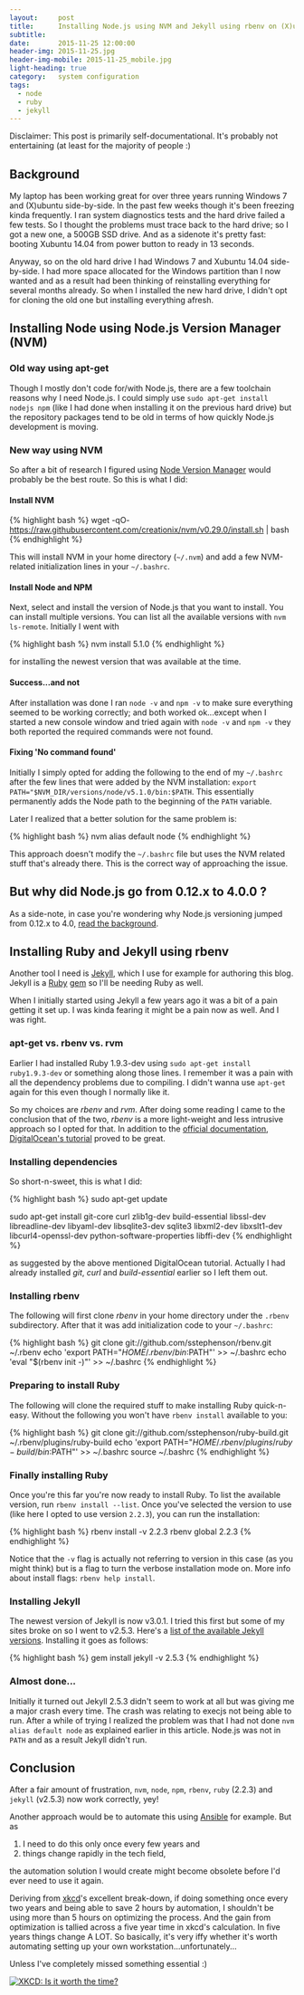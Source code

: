 ```yaml
---
layout:     post
title:      Installing Node.js using NVM and Jekyll using rbenv on (X)ubuntu 14.04
subtitle:   
date:       2015-11-25 12:00:00
header-img: 2015-11-25.jpg
header-img-mobile: 2015-11-25_mobile.jpg
light-heading: true
category:   system configuration
tags:
  - node
  - ruby
  - jekyll
---
```


Disclaimer: This post is primarily self-documentational. It's probably not entertaining (at least for the majority of people :)

## Background

My laptop has been working great for over three years running Windows 7 and (X)ubuntu side-by-side. In the past few weeks though it's been freezing kinda frequently. I ran system diagnostics tests and the hard drive failed a few tests. So I thought the problems must trace back to the hard drive; so I got a new one, a 500GB SSD drive. And as a sidenote it's pretty fast: booting Xubuntu 14.04 from power button to ready in 13 seconds.

Anyway, so on the old hard drive I had Windows 7 and Xubuntu 14.04 side-by-side. I had more space allocated for the Windows partition than I now wanted and as a result had been thinking of reinstalling everything for several months already. So when I installed the new hard drive, I didn't opt for cloning the old one but installing everything afresh.

## Installing Node using Node.js Version Manager (NVM)

### Old way using apt-get

Though I mostly don't code for/with Node.js, there are a few toolchain reasons why I need Node.js. I could simply use `sudo apt-get install nodejs npm` (like I had done when installing it on the previous hard drive) but the repository packages tend to be old in terms of how quickly Node.js development is moving.

### New way using NVM

So after a bit of research I figured using [Node Version Manager](https://github.com/creationix/nvm) would probably be the best route. So this is what I did:

#### Install NVM

{% highlight bash %}
wget -qO- https://raw.githubusercontent.com/creationix/nvm/v0.29.0/install.sh | bash
{% endhighlight %}

This will install NVM in your home directory (`~/.nvm`) and add a few NVM-related initialization lines in your `~/.bashrc`.

#### Install Node and NPM

Next, select and install the version of Node.js that you want to install. You can install multiple versions. You can list all the available versions with `nvm ls-remote`. Initially I went with

{% highlight bash %}
nvm install 5.1.0
{% endhighlight %}

for installing the newest version that was available at the time.

#### Success...and not

After installation was done I ran `node -v` and `npm -v` to make sure everything seemed to be working correctly; and both worked ok...except when I started a new console window and tried again with `node -v` and `npm -v` they both reported the required commands were not found.

#### Fixing 'No command found'

Initially I simply opted for adding the following to the end of my `~/.bashrc` after the few lines that were added by the NVM installation: `export PATH="$NVM_DIR/versions/node/v5.1.0/bin:$PATH`. This essentially permanently adds the Node path to the beginning of the `PATH` variable.

Later I realized that a better solution for the same problem is:

{% highlight bash %}
nvm alias default node
{% endhighlight %}

This approach doesn't modify the `~/.bashrc` file but uses the NVM related stuff that's already there. This is the correct way of approaching the issue.

## But why did Node.js go from 0.12.x to 4.0.0 ?

As a side-note, in case you're wondering why Node.js versioning jumped from 0.12.x to 4.0, [read the background](http://apmblog.dynatrace.com/2015/09/05/all-you-need-to-know-about-node-js-4-0/).

## Installing Ruby and Jekyll using rbenv

Another tool I need is [Jekyll](https://jekyllrb.com/), which I use for example for authoring this blog. Jekyll is a [Ruby](https://www.ruby-lang.org) [gem](https://rubygems.org/gems/jekyll) so I'll be needing Ruby as well.

When I initially started using Jekyll a few years ago it was a bit of a pain getting it set up. I was kinda fearing it might be a pain now as well. And I was right.

### apt-get vs. rbenv vs. rvm

Earlier I had installed Ruby 1.9.3-dev using `sudo apt-get install ruby1.9.3-dev` or something along those lines. I remember it was a pain with all the dependency problems due to compiling. I didn't wanna use `apt-get` again for this even though I normally like it.

So my choices are *rbenv* and *rvm*. After doing some reading I came to the conclusion that of the two, *rbenv* is a more light-weight and less intrusive approach so I opted for that. In addition to the [official documentation](https://github.com/rbenv/rbenv), [DigitalOcean's tutorial](https://www.digitalocean.com/community/tutorials/how-to-install-ruby-on-rails-with-rbenv-on-ubuntu-14-04) proved to be great.

### Installing dependencies

So short-n-sweet, this is what I did:

{% highlight bash %}
sudo apt-get update

sudo apt-get install git-core curl zlib1g-dev build-essential libssl-dev libreadline-dev libyaml-dev libsqlite3-dev sqlite3 libxml2-dev libxslt1-dev libcurl4-openssl-dev python-software-properties libffi-dev
{% endhighlight %}

as suggested by the above mentioned DigitalOcean tutorial. Actually I had already installed *git*, *curl* and *build-essential* earlier so I left them out.

### Installing rbenv

The following will first clone *rbenv* in your home directory under the `.rbenv` subdirectory. After that it was add initialization code to your `~/.bashrc`:

{% highlight bash %}
git clone git://github.com/sstephenson/rbenv.git ~/.rbenv
echo 'export PATH="$HOME/.rbenv/bin:$PATH"' >> ~/.bashrc
echo 'eval "$(rbenv init -)"' >> ~/.bashrc
{% endhighlight %}

### Preparing to install Ruby

The following will clone the required stuff to make installing Ruby quick-n-easy. Without the following you won't have `rbenv install` available to you:

{% highlight bash %}
git clone git://github.com/sstephenson/ruby-build.git ~/.rbenv/plugins/ruby-build
echo 'export PATH="$HOME/.rbenv/plugins/ruby-build/bin:$PATH"' >> ~/.bashrc
source ~/.bashrc
{% endhighlight %}

### Finally installing Ruby

Once you're this far you're now ready to install Ruby. To list the available version, run `rbenv install --list`. Once you've selected the version to use (like here I opted to use version `2.2.3`), you can run the installation:

{% highlight bash %}
rbenv install -v 2.2.3
rbenv global 2.2.3
{% endhighlight %}

Notice that the `-v` flag is actually not referring to version in this case (as you might think) but is a flag to turn the verbose installation mode on. More info about install flags: `rbenv help install`.

### Installing Jekyll

The newest version of Jekyll is now v3.0.1. I tried this first but some of my sites broke on so I went to v2.5.3. Here's a [list of the available Jekyll versions](https://rubygems.org/gems/jekyll/versions). Installing it goes as follows:

{% highlight bash %}
gem install jekyll -v 2.5.3
{% endhighlight %}

### Almost done...

Initially it turned out Jekyll 2.5.3 didn't seem to work at all but was giving me a major crash every time. The crash was relating to execjs not being able to run. After a while of trying I realized the problem was that I had not done `nvm alias default node` as explained earlier in this article. Node.js was not in `PATH` and as a result Jekyll didn't run.

## Conclusion

After a fair amount of frustration, `nvm`, `node`, `npm`, `rbenv`, `ruby` (2.2.3) and `jekyll` (v2.5.3) now work correctly, yey!

Another approach would be to automate this using [Ansible](https://ansible.com) for example. But as

1. I need to do this only once every few years and
2. things change rapidly in the tech field,

the automation solution I would create might become obsolete before I'd ever need to use it again.

Deriving from [xkcd](https://xkcd.com)'s excellent break-down, if doing something once every two years and being able to save 2 hours by automation, I shouldn't be using more than 5 hours on optimizing the process. And the gain from optimization is tallied across a five year time in xkcd's calculation. In five years things change A LOT. So basically, it's very iffy whether it's worth automating setting up your own workstation...unfortunately...

Unless I've completely missed something essential :)

[![XKCD: Is it worth the time?](http://imgs.xkcd.com/comics/is_it_worth_the_time.png)](https://xkcd.com/1205/)